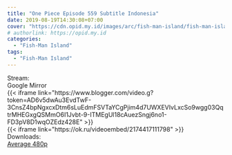 ```yaml
---
title: "One Piece Episode 559 Subtitle Indonesia"
date: 2019-08-19T14:30:08+07:00
cover: "https://cdn.opid.my.id/images/arc/fish-man-island/fish-man-island.webp" # Optional, cover
# authorlink: https://opid.my.id
categories:
  - "Fish-Man Island"
tags:
  - "Fish-Man Island"
---
```

<div class="ui menu violet borderless inverted">
  <div class="header item active">
        Stream:
    </div>
  <a class="active item" data-tab="google">
    <i class="google drive icon"></i> Google
  </a>
  <a class="item nounderline" data-tab="mirror">
    <i class="odnoklassniki icon"></i> Mirror
  </a>
</div>
<div class="ui bottom attached tab segment active" style="border:0 !important;" data-tab="google">
{{< iframe link="https://www.blogger.com/video.g?token=AD6v5dwAu3EvdTwF-3CnsZ4bpNgxcxDtm6sLuEdmFSVTaYCgPjim4d7UWXEVIvLxcSo9wgg03QqtrMHEGxgQSMmO6I1Jvbt-9-ITMEgUl18cAuezSngj6no1-FD3pV8D1wqOZEdz428E" >}}
</div>
<div class="ui bottom attached tab segment" style="border:0 !important;" data-tab="mirror">
{{< iframe link="https://ok.ru/videoembed/2174417111798" >}}
</div>
<div class="ui menu violet borderless inverted">
  <div class="header item active">
        Downloads:
    </div>
  <a class="item nounderline" href="https://ouo.io/Ee9CSb" target="_blank" rel="dofollow"><i class="google drive icon"></i>
    Average 480p</a>
</div>